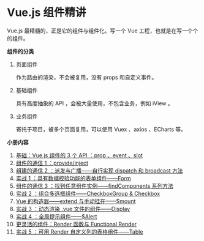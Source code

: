 # Vue.js 组件精讲

Vue.js 最精髓的，正是它的组件与组件化。写一个 Vue 工程，也就是在写一个个的组件。



**组件的分类**

1. 页面组件

   作为路由的渲染，不会被复用，没有 props 和自定义事件。

2. 基础组件

   具有高度抽象的 API ，会被大量使用，不包含业务，例如 iView 。

3. 业务组件

   寄托于项目，被多个页面复用，可以使用 Vuex 、axios 、ECharts 等。



**小册内容**

1. [基础：Vue.js 组件的 3 个 API ：prop 、event 、slot](https://github.com/negrochn/study-juejin/blob/master/vue/doc/%E5%9F%BA%E7%A1%80.md)
2. [组件的通信 1 ：provide/inject](https://github.com/negrochn/study-juejin/blob/master/vue/doc/%E7%BB%84%E4%BB%B6%E7%9A%84%E9%80%9A%E4%BF%A1%201.md)
3. [组建的通信 2 ：派发与广播——自行实现 dispatch 和 broadcast 方法](https://github.com/negrochn/study-juejin/blob/master/vue/doc/%E7%BB%84%E4%BB%B6%E7%9A%84%E9%80%9A%E4%BF%A1%202.md)
4. [实战 1 ：具有数据校验功能的表单组件——Form](https://github.com/negrochn/study-juejin/blob/master/vue/doc/%E5%AE%9E%E6%88%98%201.md)
5. [组件的通信 3 ：找到任意组件实例——findComponents 系列方法](https://github.com/negrochn/study-juejin/blob/master/vue/doc/%E7%BB%84%E4%BB%B6%E7%9A%84%E9%80%9A%E4%BF%A1%203.md)
6. [实战 2 ：组合多选框组件——CheckboxGroup & Checkbox](https://github.com/negrochn/study-juejin/blob/master/vue/doc/%E5%AE%9E%E6%88%98%202.md)
7. [Vue 的构造器——extend 与手动挂在——$mount](https://github.com/negrochn/study-juejin/blob/master/vue/doc/Vue%20%E7%9A%84%E6%9E%84%E9%80%A0%E5%99%A8.md)
8. [实战 3 ：动态渲染 .vue 文件的组件——Display](https://github.com/negrochn/study-juejin/blob/master/vue/doc/%E5%AE%9E%E6%88%98%203.md)
9. [实战 4 ：全局提示组件——$Alert](https://github.com/negrochn/study-juejin/blob/master/vue/doc/%E5%AE%9E%E6%88%98%204.md)
10. [更灵活的组件：Render 函数与 Functional Render](https://github.com/negrochn/study-juejin/blob/master/vue/doc/%E6%9B%B4%E7%81%B5%E6%B4%BB%E7%9A%84%E7%BB%84%E4%BB%B6.md)
11. [实战 5 ：可用 Render 自定义列的表格组件——Table](https://github.com/negrochn/study-juejin/blob/master/vue/doc/%E5%AE%9E%E6%88%98%205.md)

